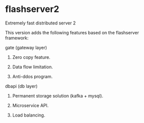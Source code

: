 # flashserver2
Extremely fast distributed server 2

This version adds the following features based on the flashserver framework:

gate (gateway layer)
1. Zero copy feature.

2. Data flow limitation.

3. Anti-ddos program.

dbapi (db layer)

1. Permanent storage solution (kafka + mysql).

2. Microservice API.

3. Load balancing.
